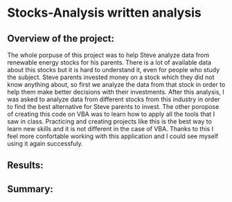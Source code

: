 # Stocks-Analysis written analysis

## Overview of the project:

The whole porpuse of this project was to help Steve analyze data from renewable energy stocks for his parents. There is a lot of available data about this stocks but it is hard to understand it, even for people who study the subject. Steve parents invested money on a stock which they did not know anything about, so first we analyze the data from that stock in order to help them make better decisions with their investments. After this analysis, I was asked to analyze data from different stocks from this industry in order to find the best alternative for Steve parents to invest. The other poropose of creating this code on VBA was to learn how to apply all the tools that I saw in class. Practicing and creating projects like this is the best way to learn new skills and it is not different in the case of VBA. Thanks to this I feel more confortable working with this application and I could see myself using it again successfuly. 

## Results:



## Summary:

